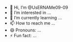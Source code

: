 - 👋 Hi, I’m @UsERNAMe09-09
- 👀 I’m interested in ...
- 🌱 I’m currently learning ...
-  📫 How to reach me ...
- 😄 Pronouns: ...
- ⚡ Fun fact: ...
  

<!---
UsERNAMe09-09/UsERNAMe09-09 is a ✨ special ✨ repository because its `README.md` (this file) appears on your GitHub profile.
You can click the Preview link to take a look at your changes.
--->

